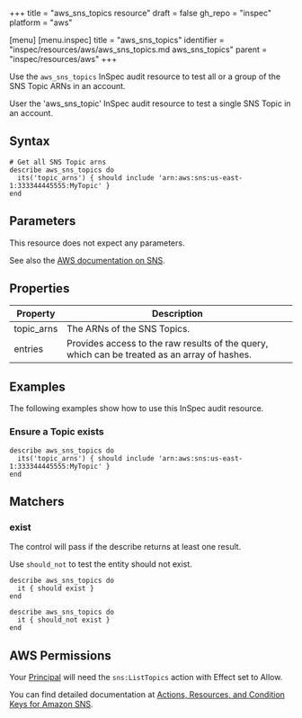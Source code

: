 +++
title = "aws_sns_topics resource"
draft = false
gh_repo = "inspec"
platform = "aws"

[menu]
  [menu.inspec]
    title = "aws_sns_topics"
    identifier = "inspec/resources/aws/aws_sns_topics.md aws_sns_topics"
    parent = "inspec/resources/aws"
+++

Use the `aws_sns_topics` InSpec audit resource to test all or a group of the SNS Topic ARNs in an account.

User the 'aws_sns_topic' InSpec audit resource to test a single SNS Topic in an account.

## Syntax

    # Get all SNS Topic arns
    describe aws_sns_topics do
      its('topic_arns') { should include 'arn:aws:sns:us-east-1:333344445555:MyTopic' }
    end

## Parameters

This resource does not expect any parameters.

See also the [AWS documentation on SNS](https://docs.aws.amazon.com/sns/latest/dg/sns-getting-started.html).

## Properties

| Property   | Description                                                                                  |
| ---------- | -------------------------------------------------------------------------------------------- |
| topic_arns | The ARNs of the SNS Topics.                                                                  |
| entries    | Provides access to the raw results of the query, which can be treated as an array of hashes. |

## Examples

The following examples show how to use this InSpec audit resource.

### Ensure a Topic exists

    describe aws_sns_topics do
      its('topic_arns') { should include 'arn:aws:sns:us-east-1:333344445555:MyTopic' }
    end

## Matchers

### exist

The control will pass if the describe returns at least one result.

Use `should_not` to test the entity should not exist.

    describe aws_sns_topics do
      it { should exist }
    end

    describe aws_sns_topics do
      it { should_not exist }
    end

## AWS Permissions

Your [Principal](https://docs.aws.amazon.com/IAM/latest/UserGuide/intro-structure.html#intro-structure-principal) will need the `sns:ListTopics` action with Effect set to Allow.

You can find detailed documentation at [Actions, Resources, and Condition Keys for Amazon SNS](https://docs.aws.amazon.com/IAM/latest/UserGuide/list_amazonsns.html).
